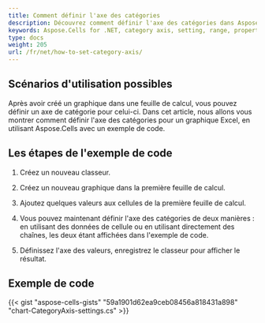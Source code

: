 ```yaml
---
title: Comment définir l'axe des catégories
description: Découvrez comment définir l'axe des catégories dans Aspose.Cells for .NET. Notre guide vous aidera à comprendre comment définir la plage de l'axe des catégories, ajuster ses propriétés et formater ses étiquettes.
keywords: Aspose.Cells for .NET, category axis, setting, range, properties, formatting.
type: docs
weight: 205
url: /fr/net/how-to-set-category-axis/
---
```

##  **Scénarios d'utilisation possibles**
Après avoir créé un graphique dans une feuille de calcul, vous pouvez définir un axe de catégorie pour celui-ci. Dans cet article, nous allons vous montrer comment définir l'axe des catégories pour un graphique Excel, en utilisant Aspose.Cells avec un exemple de code.

##  **Les étapes de l'exemple de code**

1. Créez un nouveau classeur.

2. Créez un nouveau graphique dans la première feuille de calcul.

3. Ajoutez quelques valeurs aux cellules de la première feuille de calcul.

4. Vous pouvez maintenant définir l'axe des catégories de deux manières : en utilisant des données de cellule ou en utilisant directement des chaînes, les deux étant affichées dans l'exemple de code.

5. Définissez l'axe des valeurs, enregistrez le classeur pour afficher le résultat.

##  **Exemple de code**
{{< gist "aspose-cells-gists" "59a1901d62ea9ceb08456a818431a898" "chart-CategoryAxis-settings.cs" >}}
